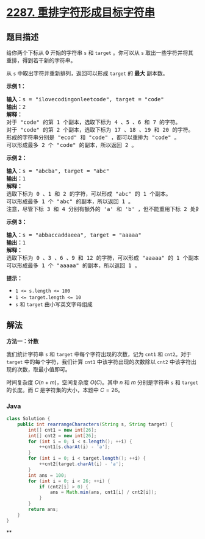 # [2287. 重排字符形成目标字符串](https://leetcode.cn/problems/rearrange-characters-to-make-target-string)

## 题目描述

<p>给你两个下标从 <strong>0</strong> 开始的字符串 <code>s</code> 和 <code>target</code> 。你可以从 <code>s</code> 取出一些字符并将其重排，得到若干新的字符串。</p>

<p>从 <code>s</code> 中取出字符并重新排列，返回可以形成 <code>target</code> 的 <strong>最大</strong> 副本数。</p>

<p><strong>示例 1：</strong></p>

<pre><strong>输入：</strong>s = "ilovecodingonleetcode", target = "code"
<strong>输出：</strong>2
<strong>解释：</strong>
对于 "code" 的第 1 个副本，选取下标为 4 、5 、6 和 7 的字符。
对于 "code" 的第 2 个副本，选取下标为 17 、18 、19 和 20 的字符。
形成的字符串分别是 "ecod" 和 "code" ，都可以重排为 "code" 。
可以形成最多 2 个 "code" 的副本，所以返回 2 。
</pre>

<p><strong>示例 2：</strong></p>

<pre><strong>输入：</strong>s = "abcba", target = "abc"
<strong>输出：</strong>1
<strong>解释：</strong>
选取下标为 0 、1 和 2 的字符，可以形成 "abc" 的 1 个副本。 
可以形成最多 1 个 "abc" 的副本，所以返回 1 。
注意，尽管下标 3 和 4 分别有额外的 'a' 和 'b' ，但不能重用下标 2 处的 'c' ，所以无法形成 "abc" 的第 2 个副本。
</pre>

<p><strong>示例 3：</strong></p>

<pre><strong>输入：</strong>s = "abbaccaddaeea", target = "aaaaa"
<strong>输出：</strong>1
<strong>解释：</strong>
选取下标为 0 、3 、6 、9 和 12 的字符，可以形成 "aaaaa" 的 1 个副本。
可以形成最多 1 个 "aaaaa" 的副本，所以返回 1 。
</pre>

<p><strong>提示：</strong></p>

<ul>
	<li><code>1 &lt;= s.length &lt;= 100</code></li>
	<li><code>1 &lt;= target.length &lt;= 10</code></li>
	<li><code>s</code> 和 <code>target</code> 由小写英文字母组成</li>
</ul>

## 解法

**方法一：计数**

我们统计字符串 `s` 和 `target` 中每个字符出现的次数，记为 `cnt1` 和 `cnt2`。对于 `target` 中的每个字符，我们计算 `cnt1` 中该字符出现的次数除以 `cnt2` 中该字符出现的次数，取最小值即可。

时间复杂度 $O(n + m)$，空间复杂度 $O(C)$。其中 $n$ 和 $m$ 分别是字符串 `s` 和 `target` 的长度。而 $C$ 是字符集的大小，本题中 $C=26$。

### **Java**

```java
class Solution {
    public int rearrangeCharacters(String s, String target) {
        int[] cnt1 = new int[26];
        int[] cnt2 = new int[26];
        for (int i = 0; i < s.length(); ++i) {
            ++cnt1[s.charAt(i) - 'a'];
        }
        for (int i = 0; i < target.length(); ++i) {
            ++cnt2[target.charAt(i) - 'a'];
        }
        int ans = 100;
        for (int i = 0; i < 26; ++i) {
            if (cnt2[i] > 0) {
                ans = Math.min(ans, cnt1[i] / cnt2[i]);
            }
        }
        return ans;
    }
}
```

**
